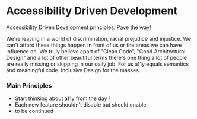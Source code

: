 # Accessibility Driven Development
Accessibility Driven Development principles. Pave the way!

We're leaving in a world of discrimination, racial prejudice and injustice. We can't afford these things happen in front of us or the areas we can have influence on. We truly believe apart of "Clean Code", "Good Architectural Design" and a lot of other beautiful terms there's one thing a lot of people are really missing or skipping in our daily job. For us a11y equals semantics and meaningful code. 
Inclusive Design for the masses.

### Main Principles
- Start thinking about a11y from the day 1
- Each new feature shouldn't disable but should enable
- to be continued
